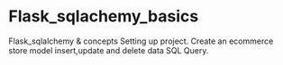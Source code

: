 # Flask_sqlachemy_basics

Flask_sqlalchemy & concepts
Setting up project.
Create an ecommerce store model
insert,update and delete data
SQL Query.
